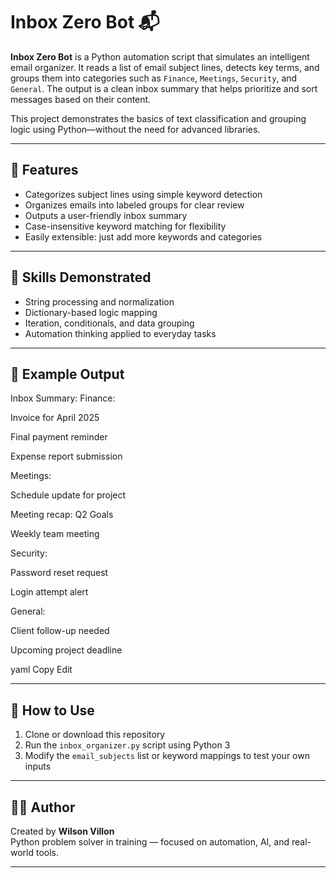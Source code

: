 
# Inbox Zero Bot 📬

**Inbox Zero Bot** is a Python automation script that simulates an intelligent email organizer. It reads a list of email subject lines, detects key terms, and groups them into categories such as `Finance`, `Meetings`, `Security`, and `General`. The output is a clean inbox summary that helps prioritize and sort messages based on their content.

This project demonstrates the basics of text classification and grouping logic using Python—without the need for advanced libraries.

---

## 🚀 Features

- Categorizes subject lines using simple keyword detection
- Organizes emails into labeled groups for clear review
- Outputs a user-friendly inbox summary
- Case-insensitive keyword matching for flexibility
- Easily extensible: just add more keywords and categories

---

## 🧠 Skills Demonstrated

- String processing and normalization
- Dictionary-based logic mapping
- Iteration, conditionals, and data grouping
- Automation thinking applied to everyday tasks

---

## 🧪 Example Output

Inbox Summary: Finance:

Invoice for April 2025

Final payment reminder

Expense report submission

Meetings:

Schedule update for project

Meeting recap: Q2 Goals

Weekly team meeting

Security:

Password reset request

Login attempt alert

General:

Client follow-up needed

Upcoming project deadline

yaml
Copy
Edit

---

## 🔧 How to Use

1. Clone or download this repository
2. Run the `inbox_organizer.py` script using Python 3
3. Modify the `email_subjects` list or keyword mappings to test your own inputs

---

## 🙋‍♂️ Author

Created by **Wilson Villon**  
Python problem solver in training — focused on automation, AI, and real-world tools.

---
